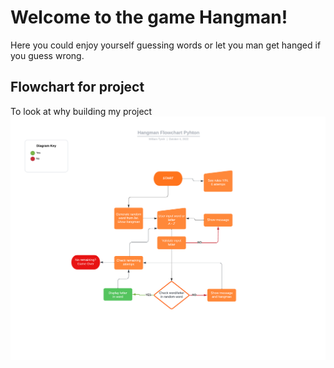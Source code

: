 # Welcome to the game Hangman!
Here you could enjoy yourself guessing words or let you man get hanged if you guess wrong.

## Flowchart for project
To look at why building my project
![Flowchart image](assets/images/hangman_flowchart.png)
